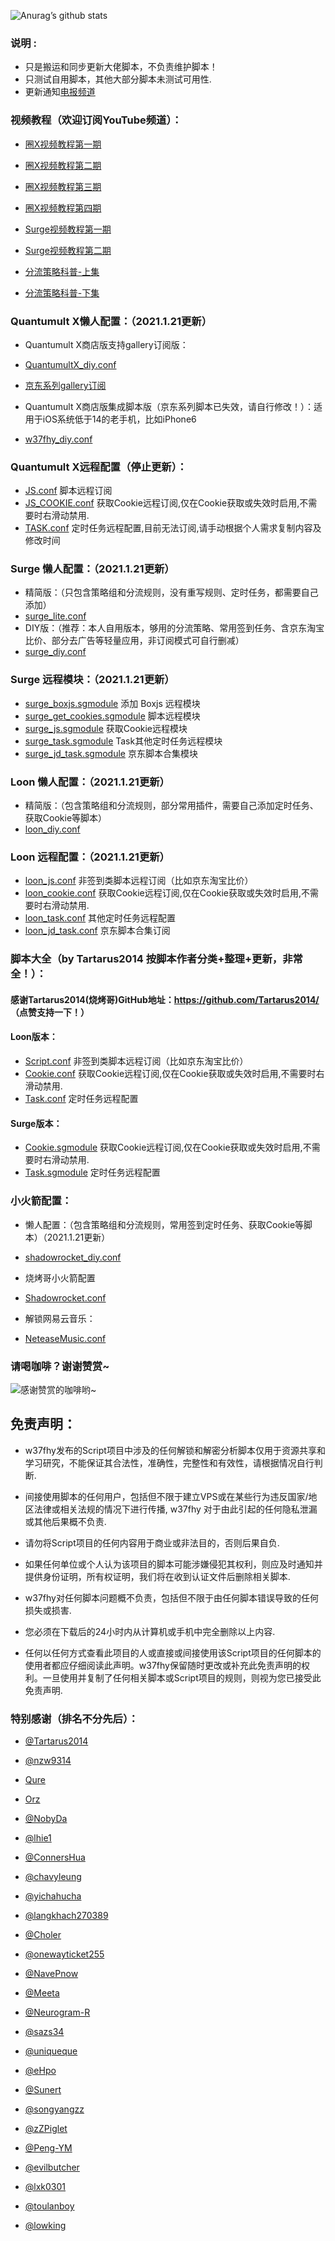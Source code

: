 ![Anurag’s github stats](https://github-readme-stats.vercel.app/api?username=w37fhy&show_icons=true&theme=merko)

### 说明 :

* 只是搬运和同步更新大佬脚本，不负责维护脚本！
* 只测试自用脚本，其他大部分脚本未测试可用性.
* 更新通知[电报频道](https://t.me/w37fhy)

### 视频教程（欢迎订阅YouTube频道）：
* [圈X视频教程第一期](https://youtu.be/G1oUtOA1J2w)
* [圈X视频教程第二期](https://youtu.be/pLZDK9SACLQ)
* [圈X视频教程第三期](https://youtu.be/kKa26Fj0MJA)
* [圈X视频教程第四期](https://youtu.be/_8_xnEQHGbM)

* [Surge视频教程第一期](https://youtu.be/V-p0PIC4un4)
* [Surge视频教程第二期](https://youtu.be/UibWGDrHgQ8)

* [分流策略科普-上集](https://youtu.be/3htp08CVkCE)
* [分流策略科普-下集](https://youtu.be/fd6gRfxwrF4)

### Quantumult X懒人配置：（2021.1.21更新）
* Quantumult X商店版支持gallery订阅版：
* [QuantumultX_diy.conf](https://raw.githubusercontent.com/w37fhy/QuantumultX/master/QuantumultX_diy.conf)
* [京东系列gallery订阅](https://gitee.com/lxk0301/jd_scripts/raw/master/QuantumultX/lxk0301_gallery.json)

* Quantumult X商店版集成脚本版（京东系列脚本已失效，请自行修改！）：适用于iOS系统低于14的老手机，比如iPhone6
* [w37fhy_diy.conf](https://raw.githubusercontent.com/w37fhy/QuantumultX/master/w37fhy_diy.conf)
### Quantumult X远程配置（停止更新）：
* [JS.conf](https://raw.githubusercontent.com/w37fhy/QuantumultX/master/JS.conf) 脚本远程订阅
* [JS_COOKIE.conf](https://github.com/w37fhy/QuantumultX/blob/master/js_cookie.conf) 获取Cookie远程订阅,仅在Cookie获取或失效时启用,不需要时右滑动禁用.
* [TASK.conf](https://github.com/w37fhy/QuantumultX/blob/master/task.conf) 定时任务远程配置,目前无法订阅,请手动根据个人需求复制内容及修改时间
### Surge 懒人配置：（2021.1.21更新）
* 精简版：（只包含策略组和分流规则，没有重写规则、定时任务，都需要自己添加）
* [surge_lite.conf](https://raw.githubusercontent.com/w37fhy/QuantumultX/master/surge_lite.conf)
* DIY版：（推荐：本人自用版本，够用的分流策略、常用签到任务、含京东淘宝比价、部分去广告等轻量应用，非订阅模式可自行删减）
* [surge_diy.conf](https://raw.githubusercontent.com/w37fhy/QuantumultX/master/surge_diy.conf)
### Surge 远程模块：（2021.1.21更新）
* [surge_boxjs.sgmodule](https://gitee.com/chavyleung/scripts/raw/master/box/rewrite/boxjs.rewrite.surge.tf.sgmodule) 添加 Boxjs 远程模块
* [surge_get_cookies.sgmodule](https://raw.githubusercontent.com/w37fhy/QuantumultX/master/surge_get_cookies.sgmodule) 脚本远程模块
* [surge_js.sgmodule](https://raw.githubusercontent.com/w37fhy/QuantumultX/master/surge_js.sgmodule) 获取Cookie远程模块
* [surge_task.sgmodule](https://raw.githubusercontent.com/w37fhy/QuantumultX/master/surge_task.sgmodule) Task其他定时任务远程模块
* [surge_jd_task.sgmodule](https://raw.githubusercontent.com/LXK9301/jd_scripts/master/Surge/lxk0301_Task.sgmodule.sgmodule) 京东脚本合集模块
### Loon 懒人配置：（2021.1.21更新）
* 精简版：（包含策略组和分流规则，部分常用插件，需要自己添加定时任务、获取Cookie等脚本）
* [loon_diy.conf](https://raw.githubusercontent.com/w37fhy/QuantumultX/master/loon_diy.conf)
### Loon 远程配置：（2021.1.21更新）
* [loon_js.conf](https://raw.githubusercontent.com/w37fhy/QuantumultX/master/loon_js.conf) 非签到类脚本远程订阅（比如京东淘宝比价）
* [loon_cookie.conf](https://raw.githubusercontent.com/w37fhy/QuantumultX/master/loon_cookie.conf) 获取Cookie远程订阅,仅在Cookie获取或失效时启用,不需要时右滑动禁用.
* [loon_task.conf](https://raw.githubusercontent.com/w37fhy/QuantumultX/master/loon_task.conf) 其他定时任务远程配置
* [loon_jd_task.conf](https://raw.githubusercontent.com/LXK9301/jd_scripts/master/Loon/lxk0301_LoonTask.conf) 京东脚本合集订阅
### 脚本大全（by Tartarus2014 按脚本作者分类+整理+更新，非常全！）：
#### 感谢Tartarus2014(烧烤哥)GitHub地址：https://github.com/Tartarus2014/ （点赞支持一下！）
#### Loon版本：
* [Script.conf](https://raw.githubusercontent.com/Tartarus2014/Loon-Script/master/Script.conf) 非签到类脚本远程订阅（比如京东淘宝比价）
* [Cookie.conf](https://raw.githubusercontent.com/Tartarus2014/Loon-Script/master/Cookie.conf) 获取Cookie远程订阅,仅在Cookie获取或失效时启用,不需要时右滑动禁用.
* [Task.conf](https://raw.githubusercontent.com/Tartarus2014/Loon-Script/master/Task.conf) 定时任务远程配置
#### Surge版本：
* [Cookie.sgmodule](https://raw.githubusercontent.com/Tartarus2014/Surge-Script/master/Cookie.sgmodule) 获取Cookie远程订阅,仅在Cookie获取或失效时启用,不需要时右滑动禁用.
* [Task.sgmodule](https://raw.githubusercontent.com/Tartarus2014/Surge-Script/master/Task.sgmodule) 定时任务远程配置

### 小火箭配置：

* 懒人配置：（包含策略组和分流规则，常用签到定时任务、获取Cookie等脚本）（2021.1.21更新）
* [shadowrocket_diy.conf](https://raw.githubusercontent.com/w37fhy/QuantumultX/master/shadowrocket_diy.conf)

* 烧烤哥小火箭配置
* [Shadowrocket.conf](https://raw.githubusercontent.com/Tartarus2014/For-own-use/master/Shadowrocket/Shadowrocket.conf) 
* 解锁网易云音乐：
* [NeteaseMusic.conf](https://raw.githubusercontent.com/w37fhy/QuantumultX/master/NeteaseMusic.conf)

### 请喝咖啡？谢谢赞赏~
![感谢赞赏的咖啡哟~](https://raw.githubusercontent.com/w37fhy/QuantumultX/master/zs.png)


## 免责声明：

* w37fhy发布的Script项目中涉及的任何解锁和解密分析脚本仅用于资源共享和学习研究，不能保证其合法性，准确性，完整性和有效性，请根据情况自行判断.

* 间接使用脚本的任何用户，包括但不限于建立VPS或在某些行为违反国家/地区法律或相关法规的情况下进行传播, w37fhy 对于由此引起的任何隐私泄漏或其他后果概不负责.

* 请勿将Script项目的任何内容用于商业或非法目的，否则后果自负.

* 如果任何单位或个人认为该项目的脚本可能涉嫌侵犯其权利，则应及时通知并提供身份证明，所有权证明，我们将在收到认证文件后删除相关脚本.

* w37fhy对任何脚本问题概不负责，包括但不限于由任何脚本错误导致的任何损失或损害.

* 您必须在下载后的24小时内从计算机或手机中完全删除以上内容.

* 任何以任何方式查看此项目的人或直接或间接使用该Script项目的任何脚本的使用者都应仔细阅读此声明。w37fhy保留随时更改或补充此免责声明的权利。一旦使用并复制了任何相关脚本或Script项目的规则，则视为您已接受此免责声明.

### 特别感谢（排名不分先后）：

* [@Tartarus2014](https://github.com/Tartarus2014)

* [@nzw9314](https://github.com/nzw9314)

* [Qure](https://github.com/Koolson/Qure)

* [Orz](https://github.com/Orz-3/mini)

* [@NobyDa](https://github.com/NobyDa)

* [@lhie1](https://github.com/lhie1)

* [@ConnersHua](https://github.com/ConnersHua)

* [@chavyleung](https://github.com/chavyleung)

* [@yichahucha](https://github.com/yichahucha)

* [@langkhach270389](https://github.com/langkhach270389)

* [@Choler](https://github.com/Choler)

* [@onewayticket255](https://github.com/onewayticket255)

* [@NavePnow](https://github.com/NavePnow)

* [@Meeta](https://github.com/MeetaGit)

* [@Neurogram-R](https://github.com/Neurogram-R)

* [@sazs34](https://github.com/sazs34)

* [@uniqueque](https://github.com/uniqueque)

* [@eHpo](https://github.com/eHpo1/Rules)

* [@Sunert](https://github.com/Sunert/Scripts)

* [@songyangzz](https://github.com/songyangzz/QuantumultX.git)

* [@zZPiglet](https://github.com/zZPiglet/Task.git)

* [@Peng-YM](https://github.com/Peng-YM/QuanX)

* [@evilbutcher](https://github.com/evilbutcher/Quantumult_X/tree/master)

* [@lxk0301](https://gitee.com/lxk0301/jd_scripts/tree/master/)

* [@toulanboy](https://github.com/toulanboy/scripts)

* [@lowking](https://github.com/lowking/Scripts)
